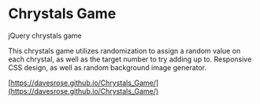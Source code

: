 # Chrystals Game
jQuery chrystals game

This chrystals game utilizes randomization to assign a random value on each chrystal, as well as the target number to try adding up to.  Responsive CSS design, as well as random background image generator.

[https://davesrose.github.io/Chrystals_Game/](https://davesrose.github.io/Chrystals_Game/)
